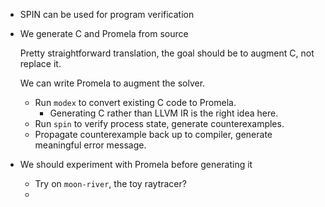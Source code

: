 - SPIN can be used for program verification
- We generate C and Promela from source
  
  Pretty straightforward translation, the goal should be to augment C, not replace it.
  
  We can write Promela to augment the solver.
  - Run `modex` to convert existing C code to Promela.
    - Generating C rather than LLVM IR is the right idea here.
  - Run `spin` to verify process state, generate counterexamples.
  - Propagate counterexample back up to compiler, generate meaningful error message.

- We should experiment with Promela before generating it
  - Try on `moon-river`, the toy raytracer?
  - 
